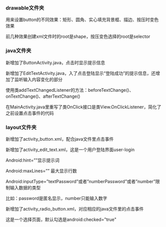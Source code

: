 ### drawable文件夹

用来设置button的不同效果：矩形、圆角、实心填充背景框、描边、按压时变色效果

前几种效果创建xml文件时的root是shape，按压变色选择的root是selector

### java文件夹

新增加了ButtonActivity.java，点击时显示提示信息

新增加了EditTextActivity.java，入了点击登陆显示“登陆成功”的提示信息，还增加了监听输入内容变化的部分

使用类addTextChangedListener的方法：beforeTextChange()、onTextChange()、afterTextChange()

在MainActivity.java里重写了类OnClick接口是类View.OnClickListener，简化了之前设置点击事件的代码

### layout文件夹

新增加了activity_button.xml，配合java文件里点击事件

新增加了activity_edit_text.xml，这是一个用户登陆界面user-login

Android:hint=””显示提示词

Android:maxLines=”” 最大显示行数

Android:inputType=”textPassword”或者”numberPassword”或者”number”限制输入数据的类型

比如：password是匿名显示，number只能输入数字

新增加了activity_radio_button.xml，对应相应的java文件里的点击事件

这是一个选择页面，默认勾选是android:checked="true"
